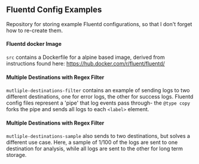 ## Fluentd Config Examples

Repository for storing example Fluentd configurations, so that I don't forget how to re-create them.

#### Fluentd docker Image

`src` contains a Dockerfile for a alpine based image, derived from instructions found here: https://hub.docker.com/r/fluent/fluentd/

#### Multiple Destinations with Regex Filter

`mutliple-destinations-filter` contains an example of sending logs to two different destinations, one for error logs, the other for success logs. Fluentd config files represent a 'pipe' that log events pass through- the `@type copy` forks the pipe and sends all logs to each `<label>` element.

#### Multiple Destinations with Regex Filter

`mutliple-destinations-sample` also sends to two destinations, but solves a different use case. Here, a sample of 1/100 of the logs are sent to one destination for analysis, while all logs are sent to the other for long term storage. 

